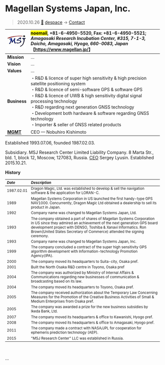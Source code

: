 # Magellan Systems Japan, Inc.
> 2020.10.26 [🚀](../../index/index.md) [despace](../index.md) → [Contact](../contact.md)

|[![](../f/con/m/magellan_sj_logo1_thumb.jpg)](../f/con/m/magellan_sj_logo1.png)|<mark>noemail</mark>, +81-6-4950-5520, Fax: +81-6-4950-5521;<br> *Amagasaki Research Incubation Center, #315, 7-1-3, Doicho, Amagasaki, Hyogo, 660-0083, Japan*<br> 【<https://www.magellan.jp/>】|
|:--|:--|
|**Mission**|…|
|**Vision**|…|
|**Values**|…|
|**Business**|・R&D & licence of super high sensitivity & high precision satellite positioning system<br> ・R&D & licence of semi-software GPS & software GPS<br> ・R&D & licence of UWB & high sensitivity digital signal processing technology<br> ・R&D regarding next generation GNSS technology<br> ・Development both hardware & software regarding GNSS technology<br> ・Importer & seller of GNSS related products|
|**[MGMT](../mgmt.md)**|CEO — Nobuhiro Kishimoto|

Established 1993.07.06, founded 1987.02.03.

Subsidiary. MSJ Research Center Limited Liability Company. 8 Marta Str., bld. 1, block 12, Moscow, 127083, Russia. [CEO](../mgmt.md) Sergey Lyusin. Established 2015.10.21.

**History**

<small>

|*Date*|*Description*|
|:--|:--|
|1987.02.01|Dragon Magic, Ltd. was established to develop & sell the navigation software & the application for LORAN-C.|
|1989|Magellan Systems Corporation in US launched the first handy-type GPS NAV1000. Concurrently, Dragon Magic Ltd obtained a dealership to sell its product in Japan.|
|1992|Company name was changed to Magellan Systems Japan, Ltd.|
|1993|The company obtained a part of shares of Magellan Systems Corporation in US since they admired an achievement of the next generation GPS board development project with DENSO, Toshiba & Xanavi Informatics. Ron Brown(United States Secretary of Commerce) attended the signing ceremony.|
|1993|Company name was changed to Magellan Systems Japan, Inc.|
|1999|The company concluded a contract of the super high sensitivity GPS algorithm development with Information-technology Promotion Agency(IPA).|
|2000|The company moved its headquarters to Suita-city, Osaka pref.|
|2001|Built the North Osaka R&D centre in Toyono, Osaka pref|
|2004|The company was authorized by Ministry of Internal Affairs & Communications regarding new businesses of communication & broadcasting based on its law.|
|2004|The company moved its headquarters to Toyono, Osaka pref.|
|2005|The company received authorization about the Temporary Law Concerning Measures for the Promotion of the Creative Business Activities of Small & Medium Enterprises from Osaka pref.|
|2005|The company was awarded a prize for the new business subsidies by Ikeda Bank, Ltd.|
|2007|The company moved its headquarters & office to Kawanishi, Hyogo pref.|
|2008|The company moved its headquarters & office to Amagasaki, Hyogo pref.|
|2011|The company made a contract with NASA/JPL for cooperation for ephemeris prediction technology (AEP).|
|2015|"MSJ Research Center" LLC was established in Russia.|

</small>

<p style="page-break-after:always"> </p>

…
